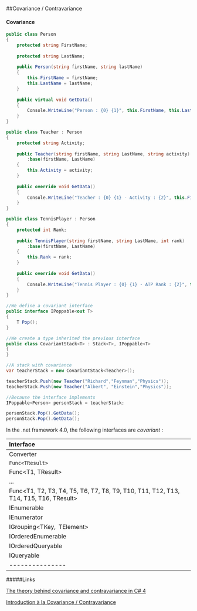 ##Covariance / Contravariance

#### Covariance

```cs
public class Person
{
    protected string FirstName;
    
    protected string LastName;
    
    public Person(string firstName, string lastName)
    {
        this.FirstName = firstName;
        this.LastName = lastName;
    }
    
    public virtual void GetData()
    {
        Console.WriteLine("Person : {0} {1}", this.FirstName, this.LastName);
    }
}

public class Teacher : Person
{
    protected string Activity;
    
    public Teacher(string firstName, string LastName, string activity)
        :base(firstName, LastName)
    {
        this.Activity = activity;
    }
    
    public override void GetData()
    {
        Console.WriteLine("Teacher : {0} {1} - Activity : {2}", this.FirstName, this.LastName, this.Activity);
    }    
}

public class TennisPlayer : Person
{
    protected int Rank;
    
    public TennisPlayer(string firstName, string LastName, int rank)
        :base(firstName, LastName)
    {
        this.Rank = rank;          
    }
    
    public override void GetData()
    {
        Console.WriteLine("Tennis Player : {0} {1} - ATP Rank : {2}", this.FirstName, this.LastName, this.Rank);
    } 
}

//We define a covariant interface
public interface IPoppable<out T>
{
    T Pop();
}    

//We create a type inherited the previous interface    
public class CovariantStack<T> : Stack<T>, IPoppable<T>
{
}

//A stack with covariance
var teacherStack = new CovariantStack<Teacher>();

teacherStack.Push(new Teacher("Richard","Feynman","Physics"));
teacherStack.Push(new Teacher("Albert", "Einstein","Physics"));

//Because the interface implements
IPoppable<Person> personStack = teacherStack;

personStack.Pop().GetData();
personStack.Pop().GetData();

```

In the .net framework 4.0, the following interfaces are _covariant_ : 


| Interface |
|:---------|
| Converter |
| ``` Func<TResult> ``` |
| Func<T1, TResult> |
| ... |
| Func<T1, T2, T3, T4, T5, T6, T7, T8, T9, T10, T11, T12, T13, T14, T15, T16, TResult> |
| IEnumerable<T> |
| IEnumerator<T> |
| IGrouping<TKey, TElement> |
| IOrderedEnumerable<TElement> |
| IOrderedQueryable<T> |
| IQueryable<T> |
|---------------|








#####Links

[The theory behind covariance and contravariance in C# 4](http://tomasp.net/blog/variance-explained.aspx/)

[Introduction à la Covariance / Contravariance](https://sebastiencourtois.wordpress.com/2010/04/14/nouveauts-c-net-4-introduction-la-covariance-contravariance/)
